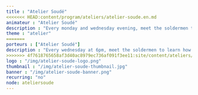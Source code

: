 ```yaml
---
title : "Atelier Soudé"
<<<<<<< HEAD:content/program/ateliers/atelier-soude.en.md
animateur : "Atelier Soudé"
description : "Every monday and wednesday evening, meet the soldermen to learn how to repair your daily household electronics and fight against planned obsolescence."
theme : "atelier"
=======
porteurs : ["Atelier Soudé"]
description : "Every wednesday at 6pm, meet the soldermen to learn how to repair your daily household electronics and fight against planned obsolescence."
>>>>>>> 4f7618765658af3d40ac8979ec736af091f3ee11:site/content/ateliers/atelier-soude.en.md
logo : "/img/atelier-soude-logo.png"
thumbnail : "/img/atelier-soude-thumbnail.jpg"
banner : "/img/atelier-soude-banner.png"
recurring: "no"
node: ateliersoude
---
```

